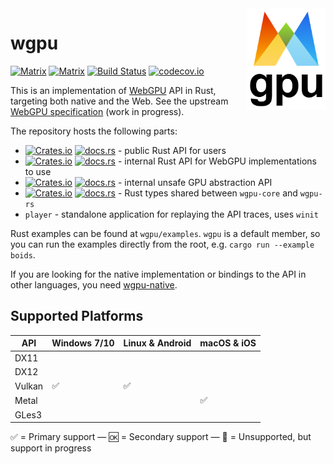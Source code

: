 <img align="right" width="25%" src="logo.png">

# wgpu

[![Matrix](https://img.shields.io/badge/Dev_Matrix-%23wgpu%3Amatrix.org-blueviolet.svg)](https://matrix.to/#/#wgpu:matrix.org) [![Matrix](https://img.shields.io/badge/User_Matrix-%23wgpu--users%3Amatrix.org-blueviolet.svg)](https://matrix.to/#/#wgpu-users:matrix.org)
[![Build Status](https://github.com/gfx-rs/wgpu/workflows/CI/badge.svg)](https://github.com/gfx-rs/wgpu/actions)
[![codecov.io](https://codecov.io/gh/gfx-rs/wgpu/branch/master/graph/badge.svg?token=84qJTesmeS)](https://codecov.io/gh/gfx-rs/wgpu)

This is an implementation of [WebGPU](https://www.w3.org/community/gpu/) API in Rust, targeting both native and the Web.
See the upstream [WebGPU specification](https://gpuweb.github.io/gpuweb/) (work in progress).

The repository hosts the following parts:

  - [![Crates.io](https://img.shields.io/crates/v/wgpu.svg?label=wgpu)](https://crates.io/crates/wgpu) [![docs.rs](https://docs.rs/wgpu/badge.svg)](https://docs.rs/wgpu/) - public Rust API for users
  - [![Crates.io](https://img.shields.io/crates/v/wgpu-core.svg?label=wgpu-core)](https://crates.io/crates/wgpu-core) [![docs.rs](https://docs.rs/wgpu-core/badge.svg)](https://docs.rs/wgpu-core/) - internal Rust API for WebGPU implementations to use
  - [![Crates.io](https://img.shields.io/crates/v/wgpu-hal.svg?label=wgpu-hal)](https://crates.io/crates/wgpu-hal) [![docs.rs](https://docs.rs/wgpu-hal/badge.svg)](https://docs.rs/wgpu-hal/) - internal unsafe GPU abstraction API
  - [![Crates.io](https://img.shields.io/crates/v/wgpu-types.svg?label=wgpu-types)](https://crates.io/crates/wgpu-types) [![docs.rs](https://docs.rs/wgpu-types/badge.svg)](https://docs.rs/wgpu-types/) - Rust types shared between `wgpu-core` and `wgpu-rs`
  - `player` - standalone application for replaying the API traces, uses `winit`

Rust examples can be found at `wgpu/examples`. `wgpu` is a default member, so you can run the examples directly from the root, e.g. `cargo run --example boids`.

If you are looking for the native implementation or bindings to the API in other languages, you need [wgpu-native](https://github.com/gfx-rs/wgpu-native).

## Supported Platforms

   API   |    Windows 7/10    |  Linux & Android   |    macOS & iOS     |
  -----  | ------------------ | ------------------ | ------------------ |
  DX11   |                    |                    |                    |
  DX12   |                    |                    |                    |
  Vulkan | :white_check_mark: | :white_check_mark: |                    |
  Metal  |                    |                    | :white_check_mark: |
  GLes3  |                    |                    |                    |

:white_check_mark: = Primary support — :ok: = Secondary support — :construction: = Unsupported, but support in progress
